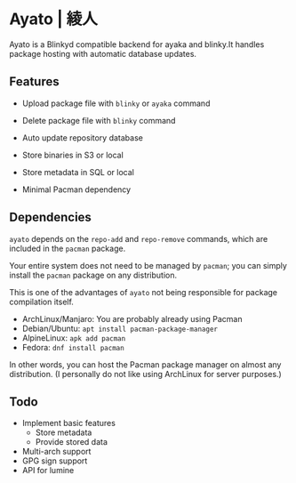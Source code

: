 # Ayato | 綾人

Ayato is a Blinkyd compatible backend for ayaka and blinky.It handles package hosting
with automatic database updates.

## Features

- Upload package file with `blinky` or `ayaka` command
- Delete package file with `blinky` command
- Auto update repository database
- Store binaries in S3 or local
- Store metadata in SQL or local

- Minimal Pacman dependency

## Dependencies

`ayato` depends on the `repo-add` and `repo-remove` commands, which are included
in the `pacman` package.

Your entire system does not need to be managed by `pacman`; you can simply install
the `pacman` package on any distribution.

This is one of the advantages of `ayato` not being responsible for package compilation
itself.

- ArchLinux/Manjaro: You are probably already using Pacman
- Debian/Ubuntu: `apt install pacman-package-manager`
- AlpineLinux: `apk add pacman`
- Fedora: `dnf install pacman`

In other words, you can host the Pacman package manager on almost any distribution.
(I personally do not like using ArchLinux for server purposes.)

## Todo

- Implement basic features
  - Store metadata
  - Provide stored data
- Multi-arch support
- GPG sign support
- API for lumine
